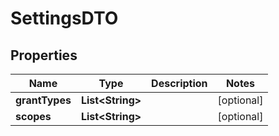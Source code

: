 
# SettingsDTO

## Properties
Name | Type | Description | Notes
------------ | ------------- | ------------- | -------------
**grantTypes** | **List&lt;String&gt;** |  |  [optional]
**scopes** | **List&lt;String&gt;** |  |  [optional]



